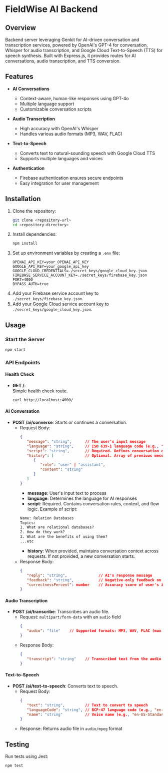 # FieldWise AI Backend

## Overview
Backend server leveraging Genkit for AI-driven conversation and transcription services, powered by OpenAI's GPT-4 for conversation, Whisper for audio transcription, and Google Cloud Text-to-Speech (TTS) for speech synthesis. Built with Express.js, it provides routes for AI conversations, audio transcription, and TTS conversion.

## Features
- **AI Conversations**  
   - Context-aware, human-like responses using GPT-4o  
   - Multiple language support  
   - Customizable conversation scripts  

- **Audio Transcription**  
   - High accuracy with OpenAI's Whisper  
   - Handles various audio formats (MP3, WAV, FLAC)  

- **Text-to-Speech**  
   - Converts text to natural-sounding speech with Google Cloud TTS  
   - Supports multiple languages and voices  

- **Authentication**  
   - Firebase authentication ensures secure endpoints  
   - Easy integration for user management  

## Installation
1. Clone the repository:
    ```bash
    git clone <repository-url>
    cd <repository-directory>
    ```
2. Install dependencies:
    ```bash
    npm install
    ```
3. Set up environment variables by creating a `.env` file:
    ```env
    OPENAI_API_KEY=your_OPENAI_API_KEY
    GOOGLE_API_KEY=your_google_api_key
    GOOGLE_CLOUD_CREDENTIALS=./secret_keys/google_cloud_key.json
    FIREBASE_SERVICE_ACCOUNT_KEY=./secret_keys/firebase_key.json
    PORT=4000
    BYPASS_AUTH=true
    ```
4. Add your Firebase service account key to `./secret_keys/firebase_key.json`.
5. Add your Google Cloud service account key to `./secret_keys/google_cloud_key.json`.

## Usage

### Start the Server
```bash
npm start
```

### API Endpoints

#### Health Check
- **GET /**:  
   Simple health check route.
   ```bash
   curl http://localhost:4000/
   ```

#### AI Conversation
- **POST /ai/converse**: Starts or continues a conversation.
   - Request Body:
      ```json
      {
         "message": "string",      // The user's input message
         "language": "string",     // ISO 639-1 language code (e.g., "en", "es")
         "script": "string",       // Required. Defines conversation context and rules
         "history": [              // Optional. Array of previous messages
            {
               "role": "user" | "assistant",
               "content": "string"
            }
         ]
      }
      ```
      - **message**: User's input text to process  
      - **language**: Determines the language for AI responses  
      - **script**: Required. Contains conversation rules, context, and flow logic.
      Example of script:
      ```txt
      Name: Relation Databases
      Topics:
      1. What are relational databases?
      2. How do they work?
      3. What are the benefits of using them?
      ...etc
      ```
      - **history**: When provided, maintains conversation context across requests. If not provided, a new conversation starts.
   - Response Body:
      ```json
      {
         "reply": "string",              // AI's response message
         "feedback": "string",           // Negative-only feedback on user's input
         "correctnessPercent": number    // Accuracy score of user's input (0-100)
      }
      ```
#### Audio Transcription
- **POST /ai/transcribe**: Transcribes an audio file.
   - Request: `multipart/form-data` with an `audio` field
      ```json
      {
         "audio": "file"    // Supported formats: MP3, WAV, FLAC (max 25MB)
      }
      ```
   - Response Body:
      ```json
      {
         "transcript": "string"    // Transcribed text from the audio file
      }
      ```

#### Text-to-Speech
- **POST /ai/text-to-speech**: Converts text to speech.
   - Request Body:
      ```json
      {
         "text": "string",         // Text to convert to speech
         "languageCode": "string", // BCP-47 language code (e.g., "en-US")
         "name": "string"          // Voice name (e.g., "en-US-Standard-A")
      }
      ```
   - Response: Returns audio file in `audio/mpeg` format

## Testing
Run tests using Jest:
```bash
npm test
```